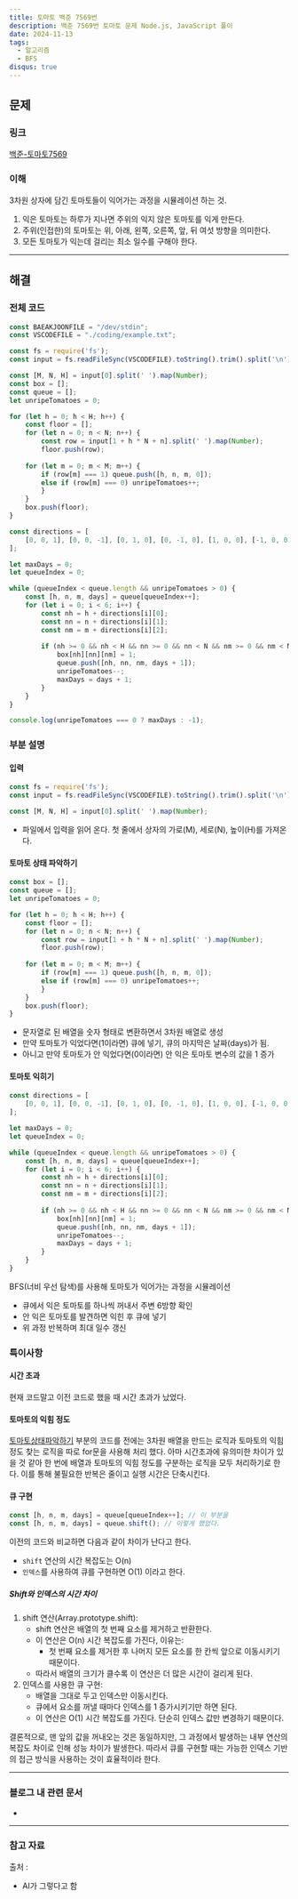```yaml
---
title: 토마토 백준 7569번
description: 백준 7569번 토마토 문제 Node.js, JavaScript 풀이
date: 2024-11-13
tags:
  - 알고리즘
  - BFS
disqus: true
---
```

## 문제

### 링크

<a href="https://www.acmicpc.net/problem/7569" target="_blank">백준-토마토7569</a>

### 이해
3차원 상자에 담긴 토마토들이 익어가는 과정을 시뮬레이션 하는 것.
1. 익은 토마토는 하루가 지나면 주위의 익지 않은 토마토를 익게 만든다.
2. 주위(인접한)의 토마토는 위, 아래, 왼쪽, 오른쪽, 앞, 뒤 여섯 방향을 의미한다.
3. 모든 토마토가 익는데 걸리는 최소 일수를 구해야 한다.


---

## 해결

### 전체 코드
```javascript
const BAEAKJOONFILE = "/dev/stdin";
const VSCODEFILE = "./coding/example.txt";

const fs = require('fs');
const input = fs.readFileSync(VSCODEFILE).toString().trim().split('\n');

const [M, N, H] = input[0].split(' ').map(Number);
const box = [];
const queue = [];
let unripeTomatoes = 0;

for (let h = 0; h < H; h++) {
	const floor = [];
	for (let n = 0; n < N; n++) {
		const row = input[1 + h * N + n].split(' ').map(Number);
		floor.push(row);
	
	for (let m = 0; m < M; m++) {
		if (row[m] === 1) queue.push([h, n, m, 0]);
		else if (row[m] === 0) unripeTomatoes++;
		}
	}
	box.push(floor);
}

const directions = [
	[0, 0, 1], [0, 0, -1], [0, 1, 0], [0, -1, 0], [1, 0, 0], [-1, 0, 0]
];

let maxDays = 0;
let queueIndex = 0;

while (queueIndex < queue.length && unripeTomatoes > 0) {
	const [h, n, m, days] = queue[queueIndex++];
	for (let i = 0; i < 6; i++) {
		const nh = h + directions[i][0];
		const nn = n + directions[i][1];
		const nm = m + directions[i][2];
		
		if (nh >= 0 && nh < H && nn >= 0 && nn < N && nm >= 0 && nm < M && box[nh][nn][nm] === 0) {
			box[nh][nn][nm] = 1;
			queue.push([nh, nn, nm, days + 1]);
			unripeTomatoes--;
			maxDays = days + 1;
		}
	}
}

console.log(unripeTomatoes === 0 ? maxDays : -1);
```

### 부분 설명
#### 입력
```javascript
const fs = require('fs');
const input = fs.readFileSync(VSCODEFILE).toString().trim().split('\n');

const [M, N, H] = input[0].split(' ').map(Number);
```
- 파일에서 입력을 읽어 온다. 첫 줄에서 상자의 가로(M), 세로(N), 높이(H)를 가져온다.


#### 토마토 상태 파악하기
```javascript
const box = [];
const queue = [];
let unripeTomatoes = 0;

for (let h = 0; h < H; h++) {
	const floor = [];
	for (let n = 0; n < N; n++) {
		const row = input[1 + h * N + n].split(' ').map(Number);
		floor.push(row);
	
	for (let m = 0; m < M; m++) {
		if (row[m] === 1) queue.push([h, n, m, 0]);
		else if (row[m] === 0) unripeTomatoes++;
		}
	}
	box.push(floor);
}
```
- 문자열로 된 배열을 숫자 형태로 변환하면서 3차원 배열로 생성
- 만약 토마토가 익었다면(1이라면) 큐에 넣기, 큐의 마지막은 날짜(days)가 됨.
- 아니고 만약 토마토가 안 익었다면(0이라면) 안 익은 토마토 변수의 값을 1 증가

#### 토마토 익히기
```javascript
const directions = [
	[0, 0, 1], [0, 0, -1], [0, 1, 0], [0, -1, 0], [1, 0, 0], [-1, 0, 0]
];

let maxDays = 0;
let queueIndex = 0;

while (queueIndex < queue.length && unripeTomatoes > 0) {
	const [h, n, m, days] = queue[queueIndex++];
	for (let i = 0; i < 6; i++) {
		const nh = h + directions[i][0];
		const nn = n + directions[i][1];
		const nm = m + directions[i][2];
		
		if (nh >= 0 && nh < H && nn >= 0 && nn < N && nm >= 0 && nm < M && box[nh][nn][nm] === 0) {
			box[nh][nn][nm] = 1;
			queue.push([nh, nn, nm, days + 1]);
			unripeTomatoes--;
			maxDays = days + 1;
		}
	}
}
```

BFS(너비 우선 탐색)를 사용해 토마토가 익어가는 과정을 시뮬레이션
- 큐에서 익은 토마토를 하나씩 꺼내서 주변 6방향 확인
- 안 익은 토마토를 발견하면 익힌 후 큐에 넣기
- 위 과정 반복하며 최대 일수 갱신


### 특이사항
#### 시간 초과
현재 코드말고 이전 코드로 했을 때 시간 초과가 났었다.

#### 토마토의 익힘 정도
[토마토상태파악하기](#토마토-상태-파악하기) 부분의 코드를 전에는 3차원 배열을 만드는 로직과 토마토의 익힘 정도 찾는 로직을 따로 for문을 사용해 처리 했다. 아마 시간초과에 유의미한 차이가 있을 것 같아 한 번에 배열과 토마토의 익힘 정도를 구분하는 로직을 모두 처리하기로 한다. 이를 통해 불필요한 반복은 줄이고 실행 시간은 단축시킨다.

#### 큐 구현
```javascript
const [h, n, m, days] = queue[queueIndex++]; // 이 부분을
const [h, n, m, days] = queue.shift(); // 이렇게 했었다.
```

이전의 코드와 비교하면 다음과 같이 차이가 난다고 한다.
- `shift` 연산의 시간 복잡도는 O(n)
- `인덱스`를 사용하여 큐를 구현하면 O(1)
이라고 한다.

##### Shift와 인덱스의 시간 차이
1. shift 연산(Array.prototype.shift):
	- shift 연산은 배열의 첫 번째 요소를 제거하고 반환한다.
	- 이 연산은 O(n) 시간 복잡도를 가진다, 이유는:
		- 첫 번째 요소를 제거한 후 나머지 모든 요소를 한 칸씩 앞으로 이동시키기 때문이다.
	- 따라서 배열의 크기가 클수록 이 연산은 더 많은 시간이 걸리게 된다.
2. 인덱스를 사용한 큐 구현:
	- 배열을 그대로 두고 인덱스만 이동시킨다.
	- 큐에서 요소를 꺼낼 때마다 인덱스를 1 증가시키기만 하면 된다.
	- 이 연산은 O(1) 시간 복잡도를 가진다. 단순히 인덱스 값만 변경하기 때문이다.

결론적으로, 맨 앞의 값을 꺼내오는 것은 동일하지만, 그 과정에서 발생하는 내부 연산의 복잡도 차이로 인해 성능 차이가 발생한다. 따라서 큐를 구현할 때는 가능한 인덱스 기반의 접근 방식을 사용하는 것이 효율적이라 한다.

---
### 블로그 내 관련 문서
- 

---
### 참고 자료
출처 :
- AI가 그렇다고 함